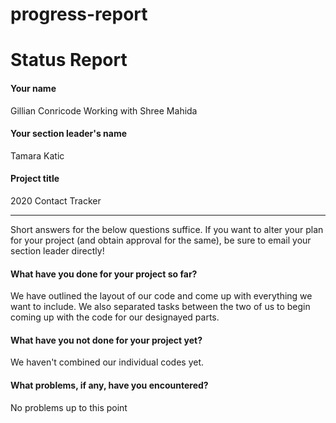 # progress-report
# Status Report

#### Your name

Gillian Conricode 
Working with Shree Mahida

#### Your section leader's name

Tamara Katic

#### Project title

2020 Contact Tracker

***

Short answers for the below questions suffice. If you want to alter your plan for your project (and obtain approval for the same), be sure to email your section leader directly!

#### What have you done for your project so far?

We have outlined the layout of our code and come up with everything we want to include. We also separated tasks between the two of us to begin coming up with the code for our designayed parts. 

#### What have you not done for your project yet?

We haven't combined our individual codes yet.

#### What problems, if any, have you encountered?

No problems up to this point
